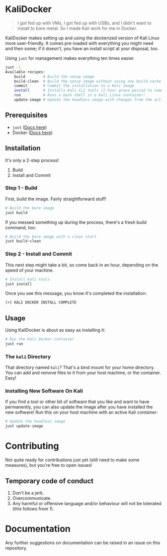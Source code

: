 # KaliDocker

> I got fed up with VMs, I got fed up with USBs, and I didn't want to install to bare metal. So I made Kali work for me in Docker.

KaliDocker makes setting up and using the dockerized version of Kali Linux more user-friendly. It comes pre-loaded with everything you might need and then some; if it doesn't, you have an install script at your disposal, too.

Using `just` for management makes everything ten times easier.

```bash
just -l
Available recipes:
    build        # Build the setup image
    build-clean  # Build the setup image without using any build cache
    commit       # Commit the installation to a Kali image
    install      # Installs Kali CLI tools (2 hour grace period to commit)
    run          # Runs a bash shell in a Kali Linux container!
    update-image # Update the headless image with changes from the active container
```

## Prerequisites

- `just` ([Docs here](https://github.com/casey/just))
- Docker ([Docs here](https://docs.docker.com/engine/install/))

## Installation
It's only a 2-step process!
1. Build
2. Install and Commit

### Step 1 - Build

First, build the image. Fairly straightforward stuff!

```bash
# Build the bare image
just build
```

If you messed something up during the process, there's a fresh build command, too:

```bash
# Build the bare image with a clean start
just build-clean
```

### Step 2 - Install and Commit

This next step might take a bit, so come back in an hour, depending on the speed of your machine.

```bash
# Install Kali tools
just install
```

Once you see this message, you know it's completed the installation:

```bash
[+] KALI DOCKER INSTALL COMPLETE
```

## Usage
Using KaliDocker is about as easy as installing it: 

```bash
# Run the Kali Docker container
just run
```

### The `kali` Directory
That directory named `kali`? That's a bind mount for your home directory. You can add and remove files to it from your host machine, or the container. Easy!

### Installing New Software On Kali
If you find a tool or other bit of software that you like and want to have permanently, you can also update the image after you have installed the new software! Run this on your host machine with an active Kali container:

```bash
# Update the headless image
just update-image
```

# Contributing

Not quite ready for contributions just yet (still need to make some measures), but you're free to open issues!

## Temporary code of conduct
1. Don't be a jerk.
2. Overcommunicate.
3. Any harmful or offensive language and/or behaviour will not be tolerated (this follows from 1).

# Documentation
Any further suggestions on documentation can be raised in an issue on this repository.